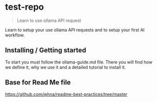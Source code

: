 # test-repo
> Learn to use ollama API request

Learn to setup your use ollama API requests and to setup your first AI workflow.

## Installing / Getting started

To start you must follow the ollama-guide.md file. There you will find how we define it, why we use it and a detailed tutorial to install it.


## Base for Read Me file
https://github.com/jehna/readme-best-practices/tree/master

